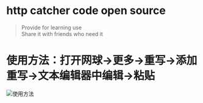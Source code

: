 # http catcher code open source
> Provide for learning use  
> Share it with friends who need it

# 使用方法：打开网球->更多->重写->添加重写->文本编辑器中编辑->粘贴  
![使用方法](https://raw.githubusercontent.com/pm936/httpcatcher/main/Addmethods.jpg)

